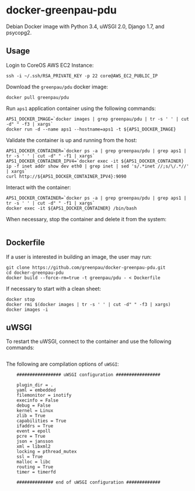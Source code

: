 # docker-greenpau-pdu

Debian Docker image with Python 3.4, uWSGI 2.0, Django 1.7, and psycopg2. 

## Usage

Login to CoreOS AWS EC2 Instance:
```
ssh -i ~/.ssh/RSA_PRIVATE_KEY -p 22 core@AWS_EC2_PUBLIC_IP
```

Download the `greenpau/pdu` docker image:
```
docker pull greenpau/pdu
```

Run `aps1` application container using the following commands:
```
APS1_DOCKER_IMAGE=`docker images | grep greenpau/pdu | tr -s ' ' | cut -d" " -f3 | xargs`
docker run -d --name aps1 --hostname=aps1 -t ${APS1_DOCKER_IMAGE}
```

Validate the container is up and running from the host:
```
APS1_DOCKER_CONTAINER=`docker ps -a | grep greenpau/pdu | grep aps1 | tr -s ' ' | cut -d" " -f1 | xargs`
APS1_DOCKER_CONTAINER_IPV4=`docker exec -it ${APS1_DOCKER_CONTAINER} ip -f inet addr show dev eth0 | grep inet | sed 's/.*inet //;s/\/.*//' | xargs`
curl http://${APS1_DOCKER_CONTAINER_IPV4}:9090
```

Interact with the container:
```
APS1_DOCKER_CONTAINER=`docker ps -a | grep greenpau/pdu | grep aps1 | tr -s ' ' | cut -d" " -f1 | xargs`
docker exec -it ${APS1_DOCKER_CONTAINER} /bin/bash
```

When necessary, stop the container and delete it from the system:
```

```

## Dockerfile

If a user is interested in building an image, the user may run:

```
git clone https://github.com/greenpau/docker-greenpau-pdu.git
cd docker-greenpau-pdu
docker build --force-rm=true -t greenpau/pdu - < Dockerfile
```

If necessary to start with a clean sheet:
```
docker stop
docker rmi $(docker images | tr -s ' ' | cut -d" " -f3 | xargs)
docker images -i
```

## uWSGI

To restart the uWSGI, connect to the container and use the following commands:

```

```

The following are compilation options of `uWSGI`:

```
    ################# uWSGI configuration #################

    plugin_dir = .
    yaml = embedded
    filemonitor = inotify
    execinfo = False
    debug = False
    kernel = Linux
    zlib = True
    capabilities = True
    ifaddrs = True
    event = epoll
    pcre = True
    json = jansson
    xml = libxml2
    locking = pthread_mutex
    ssl = True
    malloc = libc
    routing = True
    timer = timerfd

    ############## end of uWSGI configuration #############

```

